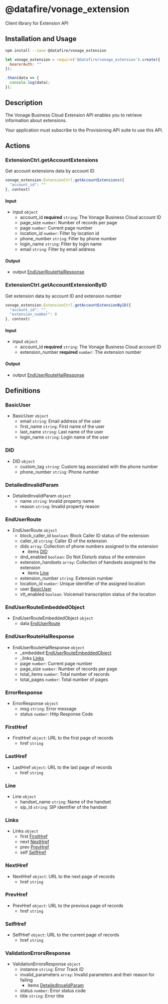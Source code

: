 # @datafire/vonage_extension

Client library for Extension API

## Installation and Usage
```bash
npm install --save @datafire/vonage_extension
```
```js
let vonage_extension = require('@datafire/vonage_extension').create({
  bearerAuth: ""
});

.then(data => {
  console.log(data);
});
```

## Description

The Vonage Business Cloud Extension API enables you to retrieve information about extensions.

Your application must subscribe to the Provisioning API suite to use this API.


## Actions

### ExtensionCtrl.getAccountExtensions
Get account extensions data by account ID


```js
vonage_extension.ExtensionCtrl.getAccountExtensions({
  "account_id": ""
}, context)
```

#### Input
* input `object`
  * account_id **required** `string`: The Vonage Business Cloud account ID
  * page_size `number`: Number of records per page
  * page `number`: Current page number
  * location_id `number`: Filter by location id
  * phone_number `string`: Filter by phone number
  * login_name `string`: Filter by login name
  * email `string`: Filter by email address

#### Output
* output [EndUserRouteHalResponse](#enduserroutehalresponse)

### ExtensionCtrl.getAccountExtensionByID
Get extension data by account ID and extension number


```js
vonage_extension.ExtensionCtrl.getAccountExtensionByID({
  "account_id": "",
  "extension_number": 0
}, context)
```

#### Input
* input `object`
  * account_id **required** `string`: The Vonage Business Cloud account ID
  * extension_number **required** `number`: The extension number

#### Output
* output [EndUserRouteHalResponse](#enduserroutehalresponse)



## Definitions

### BasicUser
* BasicUser `object`
  * email `string`: Email address of the user
  * first_name `string`: First name of the user
  * last_name `string`: Last name of the user
  * login_name `string`: Login name of the user

### DID
* DID `object`
  * custom_tag `string`: Custom tag associated with the phone number
  * phone_number `string`: Phone number

### DetailedInvalidParam
* DetailedInvalidParam `object`
  * name `string`: Invalid property name
  * reason `string`: Invalid property reason

### EndUserRoute
* EndUserRoute `object`
  * block_caller_id `boolean`: Block Caller ID status of the extension
  * caller_id `string`: Caller ID of the extension
  * dids `array`: Collection of phone numbers assigned to the extension
    * items [DID](#did)
  * dnd_enabled `boolean`: Do Not Disturb status of the extension
  * extension_handsets `array`: Collection of handsets assigned to the extension
    * items [Line](#line)
  * extension_number `string`: Extension number
  * location_id `number`: Unique identifier of the assigned location
  * user [BasicUser](#basicuser)
  * vtt_enabled `boolean`: Voicemail transcription status of the location

### EndUserRouteEmbeddedObject
* EndUserRouteEmbeddedObject `object`
  * data [EndUserRoute](#enduserroute)

### EndUserRouteHalResponse
* EndUserRouteHalResponse `object`
  * _embedded [EndUserRouteEmbeddedObject](#enduserrouteembeddedobject)
  * _links [Links](#links)
  * page `number`: Current page number
  * page_size `number`: Number of records per page
  * total_items `number`: Total number of records
  * total_pages `number`: Total number of pages

### ErrorResponse
* ErrorResponse `object`
  * msg `string`: Error message
  * status `number`: Http Response Code

### FirstHref
* FirstHref `object`: URL to the first page of records
  * href `string`

### LastHref
* LastHref `object`: URL to the last page of records
  * href `string`

### Line
* Line `object`
  * handset_name `string`: Name of the handset
  * sip_id `string`: SIP identifier of the handset

### Links
* Links `object`
  * first [FirstHref](#firsthref)
  * next [NextHref](#nexthref)
  * prev [PrevHref](#prevhref)
  * self [SelfHref](#selfhref)

### NextHref
* NextHref `object`: URL to the next page of records
  * href `string`

### PrevHref
* PrevHref `object`: URL to the previous page of records
  * href `string`

### SelfHref
* SelfHref `object`: URL to the current page of records
  * href `string`

### ValidationErrorsResponse
* ValidationErrorsResponse `object`
  * instance `string`: Error Track ID
  * invalid_parameters `array`: Invalid parameters and their reason for failing
    * items [DetailedInvalidParam](#detailedinvalidparam)
  * status `number`: Error status code
  * title `string`: Error title


